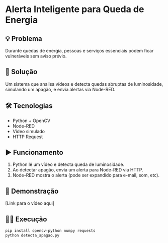 # Alerta Inteligente para Queda de Energia

## 💡 Problema
Durante quedas de energia, pessoas e serviços essenciais podem ficar vulneráveis sem aviso prévio.

## 🎯 Solução
Um sistema que analisa vídeos e detecta quedas abruptas de luminosidade, simulando um apagão, e envia alertas via Node-RED.

## 🛠️ Tecnologias
- Python + OpenCV
- Node-RED
- Vídeo simulado
- HTTP Request

## ▶️ Funcionamento
1. Python lê um vídeo e detecta queda de luminosidade.
2. Ao detectar apagão, envia um alerta para Node-RED via HTTP.
3. Node-RED mostra o alerta (pode ser expandido para e-mail, som, etc).

## 🎥 Demonstração
[Link para o vídeo aqui]

## 👨‍💻 Execução
```bash
pip install opencv-python numpy requests
python detecta_apagao.py
